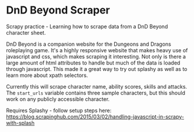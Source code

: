# DnD Beyond Scraper
Scrapy practice - Learning how to scrape data from a DnD Beyond character sheet.

DnD Beyond is a companion website for the Dungeons and Dragons roleplaying game. It's a highly responsive website that makes heavy use of javascript and css, which makes scraping it interesting. Not only is there a large amount of html attributes to handle but much of the data is loaded through javascript. This made it a great way to try out splashy as well as to learn more about xpath selectors.

Currently this will scrape character name, ability scores, skills and attacks. The `start_urls` variable contains three sample characters, but this should work on any publicly accessible character.

Requires Splashy - follow setup steps here: https://blog.scrapinghub.com/2015/03/02/handling-javascript-in-scrapy-with-splash
